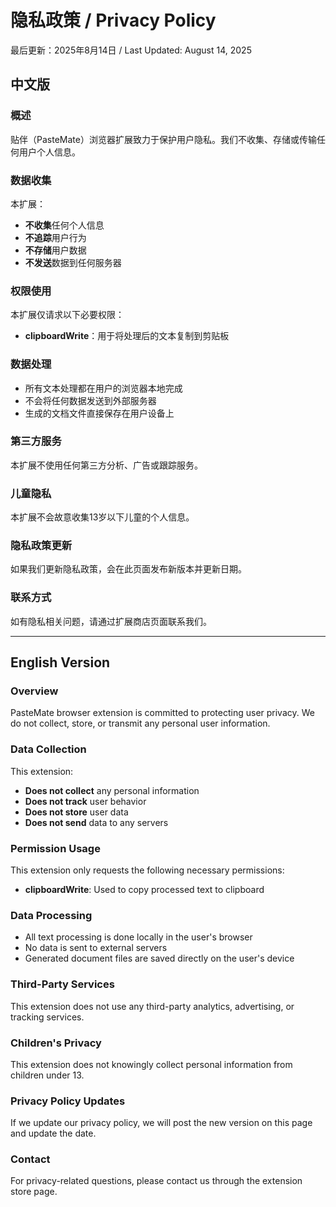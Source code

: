# 隐私政策 / Privacy Policy

最后更新：2025年8月14日 / Last Updated: August 14, 2025

## 中文版

### 概述
贴伴（PasteMate）浏览器扩展致力于保护用户隐私。我们不收集、存储或传输任何用户个人信息。

### 数据收集
本扩展：
- **不收集**任何个人信息
- **不追踪**用户行为
- **不存储**用户数据
- **不发送**数据到任何服务器

### 权限使用
本扩展仅请求以下必要权限：
- **clipboardWrite**：用于将处理后的文本复制到剪贴板

### 数据处理
- 所有文本处理都在用户的浏览器本地完成
- 不会将任何数据发送到外部服务器
- 生成的文档文件直接保存在用户设备上

### 第三方服务
本扩展不使用任何第三方分析、广告或跟踪服务。

### 儿童隐私
本扩展不会故意收集13岁以下儿童的个人信息。

### 隐私政策更新
如果我们更新隐私政策，会在此页面发布新版本并更新日期。

### 联系方式
如有隐私相关问题，请通过扩展商店页面联系我们。

---

## English Version

### Overview
PasteMate browser extension is committed to protecting user privacy. We do not collect, store, or transmit any personal user information.

### Data Collection
This extension:
- **Does not collect** any personal information
- **Does not track** user behavior
- **Does not store** user data
- **Does not send** data to any servers

### Permission Usage
This extension only requests the following necessary permissions:
- **clipboardWrite**: Used to copy processed text to clipboard

### Data Processing
- All text processing is done locally in the user's browser
- No data is sent to external servers
- Generated document files are saved directly on the user's device

### Third-Party Services
This extension does not use any third-party analytics, advertising, or tracking services.

### Children's Privacy
This extension does not knowingly collect personal information from children under 13.

### Privacy Policy Updates
If we update our privacy policy, we will post the new version on this page and update the date.

### Contact
For privacy-related questions, please contact us through the extension store page.